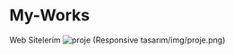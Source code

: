 # My-Works
Web Sitelerim
![proje](https://github.com/yusuffkaradass/My-Works/assets/145595125/904b0fad-f7e8-4d32-95ec-40788e799cc1)
(Responsive tasarım/img/proje.png)
